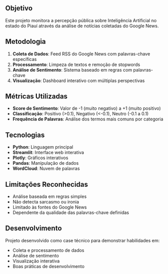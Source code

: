 ## Objetivo
Este projeto monitora a percepção pública sobre Inteligência Artificial no estado do Piauí 
através da análise de notícias coletadas do Google News.

## Metodologia
1. **Coleta de Dados**: Feed RSS do Google News com palavras-chave específicas
2. **Processamento**: Limpeza de textos e remoção de stopwords  
3. **Análise de Sentimento**: Sistema baseado em regras com palavras-chave
4. **Visualização**: Dashboard interativo com múltiplas perspectivas

## Métricas Utilizadas
- **Score de Sentimento**: Valor de -1 (muito negativo) a +1 (muito positivo)
- **Classificação**: Positivo (>0.1), Negativo (<-0.1), Neutro (-0.1 a 0.1)
- **Frequência de Palavras**: Análise dos termos mais comuns por categoria

## Tecnologias
- **Python**: Linguagem principal
- **Streamlit**: Interface web interativa
- **Plotly**: Gráficos interativos
- **Pandas**: Manipulação de dados
- **WordCloud**: Nuvem de palavras

## Limitações Reconhecidas
- Análise baseada em regras simples
- Não detecta sarcasmo ou ironia
- Limitado às fontes do Google News
- Dependente da qualidade das palavras-chave definidas


## Desenvolvimento
Projeto desenvolvido como case técnico para demonstrar habilidades em:
- Coleta e processamento de dados
- Análise de sentimento
- Visualização interativa
- Boas práticas de desenvolvimento